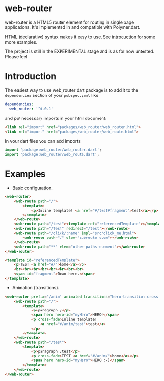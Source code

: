 web-router
==========

web-router is a HTML5 router element for routing in single page applications.
It's implemented in and compatible with Polymer.dart.

HTML (declarative) syntax makes it easy to use. See [introduction](https://github.com/kornel661/web-router/blob/master/doc/introduction.md)
for some more examples.

The project is still in the EXPERIMENTAL stage and is as for now untested.
Please feel


# Introduction

The easiest way to use web_router dart package is to add it to the `dependencies`
section of your `pubspec.yaml` like
```yaml
dependencies:
  web_router: '^0.0.1'
```
and put necessary imports in your html document:
```html
<link rel="import" href="packages/web_router/web_router.html">
<link rel="import" href="packages/web_router/web_route.html">
```
In your dart files you can add imports
```dart
import 'package:web_router/web_router.dart';
import 'package:web_router/web_route.dart';
```


# Examples


* Basic configuration.
```html
<web-router>
	<web-route path="/">
		<template>
			<p>Inline template! <a href="#/test#fragment">test</a></p>
		</template>
	</web-route>
	<web-route path="/test"><template ref="referencedTemplate"></template></web-route>
	<web-route path="/Test" redirect="/test"></web-route>
	<web-route path="/click/:name" impl="src/click_me.html">
		<web-route path="/" elem="subroute-elem"></web-route>
	</web-route>
	<web-route path="**" elem="other-paths-element"></web-route>
</web-router>

<template id="referencedTemplate">
	<p>TEST <a href="#/">home</a></p>
	<br><br><br><br><br><br><br><br>
	<span id="fragment">Down here.</span>
</template>
```

* Animation (transitions).
```html
<web-router prefix="/anim" animated transitions="hero-transition cross-fade">
	<web-route path="/">
		<template>
			<p>paragraph /</p>
			<span hero hero-id="myHero">HERO!</span>
			<p cross-fade>Inline template!
				<a href="#/anim/test">test</a>
			</p>
		</template>
	</web-route>
	<web-route path="/test">
		<template>
			<p>paragraph /test</p>
			<p cross-fade>TEST <a href="#/anim/">home</a></p>
			<span hero hero-id="myHero">HERO :-)</span>
		</template>
	</web-route>
</web-router>
```

